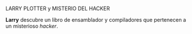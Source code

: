 LARRY PLOTTER y MISTERIO DEL HACKER

**Larry** descubre un libro de ensamblador y compiladores que pertenecen a un misterioso *hacker*.
